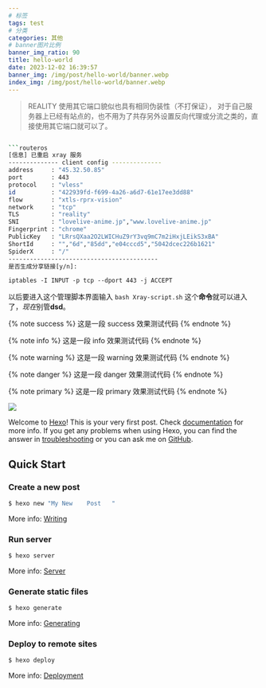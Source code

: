 ```yaml
---
# 标签
tags: test
# 分类
categories: 其他
# banner图片比例
banner_img_ratio: 90
title: hello-world
date: 2023-12-02 16:39:57
banner_img: /img/post/hello-world/banner.webp
index_img: /img/post/hello-world/banner.webp
---
```


> REALITY 使用其它端口貌似也具有相同伪装性（不打保证）， 对于自己服务器上已经有站点的，也不用为了共存另外设置反向代理或分流之类的，直接使用其它端口就可以了。

````bash

```routeros
[信息] 已重启 xray 服务
-------------- client config --------------
address     : "45.32.50.85"
port        : 443
protocol    : "vless"
id          : "422939fd-f699-4a26-a6d7-61e17ee3dd88"
flow        : "xtls-rprx-vision"
network     : "tcp"
TLS         : "reality"
SNI         : "lovelive-anime.jp","www.lovelive-anime.jp"
Fingerprint : "chrome"
PublicKey   : "LRrsQXaa2O2LWICHuZ9rY3vq9mC7m2iHxjLEikS3xBA"
ShortId     : "","6d","85dd","e04cccd5","5042dcec226b1621"
SpiderX     : "/"
------------------------------------------
是否生成分享链接[y/n]:
````

<!-- 块引用 -->

```css
iptables -I INPUT -p tcp --dport 443 -j ACCEPT
```

以后要进入这个管理脚本界面输入 `bash Xray-script.sh` 这个**命令**就可以进入了，*现在*别管**dsd**。

{%  note  success  %}
这是一段 success 效果测试代码
{%  endnote %}

{%  note  info  %}
这是一段 info 效果测试代码
{%  endnote %}

{%  note  warning  %}
这是一段 warning 效果测试代码
{%  endnote %}

{%  note  danger  %}
这是一段 danger 效果测试代码
{%  endnote %}

{%  note  primary  %}
这是一段 primary 效果测试代码
{%  endnote %}

![](https://i0.wp.com/www.additudemag.com/wp-content/uploads/2016/11/78_8_Diagnose_Kids_Autism-Misdiagnosis_Slideshow_78_girl-father-playroom_ts_83480810.jpg)

Welcome to [Hexo](https://hexo.io/)! This is your very first post. Check [documentation](https://hexo.io/docs/) for more info. If you get any problems when using Hexo, you can find the answer in [troubleshooting](https://hexo.io/docs/troubleshooting.html) or you can ask me on [GitHub](https://github.com/hexojs/hexo/issues).

## Quick Start

### Create a new post

```bash
$ hexo new "My New    Post   "
```

More info: [Writing](https://hexo.io/docs/writing.html)

### Run server

```bash
$ hexo server
```

More info: [Server](https://hexo.io/docs/server.html)

### Generate static files

```bash
$ hexo generate
```

More info: [Generating](https://hexo.io/docs/generating.html)

### Deploy to remote sites

```bash
$ hexo deploy
```

More info: [Deployment](https://hexo.io/docs/one-command-deployment.html)
